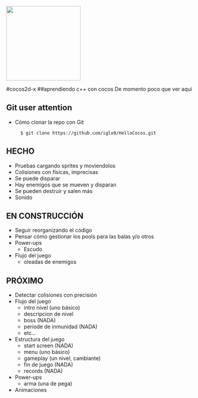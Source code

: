 <img src="http://www.cocos2d-x.org/attachments/801/cocos2dx_portrait.png" width=200>


#cocos2d-x
##aprendiendo c++ con cocos
De momento poco que ver aquí

Git user attention
-----------------------

* Cómo clonar la repo con Git

        $ git clone https://github.com/iglo0/HelloCocos.git

		
HECHO
-----

* Pruebas cargando sprites y moviendolos
* Colisiones con físicas, imprecisas
* Se puede disparar
* Hay enemigos que se mueven y disparan
* Se pueden destruir y salen más
* Sonido



EN CONSTRUCCIÓN
------
* Seguir reorganizando el código
* Pensar cómo gestionar los pools para las balas y/o otros
* Power-ups
	- Escudo
* Flujo del juego
	- oleadas de enemigos
		
PRÓXIMO
------

* Detectar colisiones con precisión
* Flujo del juego
	- intro nivel (uno básico)
	- descripcion de nivel
	- boss (NADA)
	- periode de inmunidad (NADA)
	- etc...
* Estructura del juego
	- start screen (NADA)
	- menu (uno básico)
	- gameplay (un nivel, cambiante)
	- fin de juego (NADA)
	- records (NADA)
* Power-ups
	- arma (una de pega)
* Animaciones




